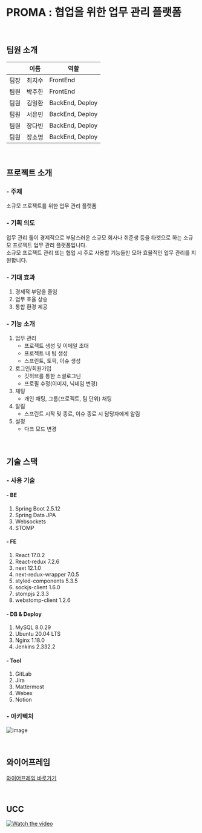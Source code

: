 # PROMA : 협업을 위한 업무 관리 플랫폼

</br>

## 팀원 소개

|      | 이름   | 역할            |
| ---- | ------ | --------------- |
| 팀장 | 최지수 | FrontEnd        |
| 팀원 | 박주한 | FrontEnd        |
| 팀원 | 김일환 | BackEnd, Deploy |
| 팀원 | 서은민 | BackEnd, Deploy |
| 팀원 | 장다빈 | BackEnd, Deploy |
| 팀원 | 장소명 | BackEnd, Deploy |

</br>

## 프로젝트 소개

### - 주제

소규모 프로젝트를 위한 업무 관리 플랫폼

### - 기획 의도

업무 관리 툴이 경제적으로 부담스러운 소규모 회사나 취준생 등을 타겟으로 하는 소규모 프로젝트 업무 관리 플랫폼입니다.   
소규모 프로젝트 관리 또는 협업 시 주로 사용할 기능들만 모아 효율적인 업무 관리를 지원합니다.

### - 기대 효과

1. 경제적 부담을 줄임
2. 업무 효율 상승
3. 통합 환경 제공

### - 기능 소개

1. 업무 관리
   - 프로젝트 생성 및 이메일 초대
   - 프로젝트 내 팀 생성
   - 스프린트, 토픽, 이슈 생성
2. 로그인/회원가입
   - 깃허브를 통한 소셜로그닌
   - 프로필 수정(이미지, 닉네임 변경)
3. 채팅
   - 개인 채팅, 그룹(프로젝트, 팀 단위) 채팅
4. 알림
   - 스프린트 시작 및 종료, 이슈 종료 시 담당자에게 알림
5. 설정
   - 다크 모드 변경

</br>

## 기술 스택

### - 사용 기술

#### - BE

1. Spring Boot 2.5.12
2. Spring Data JPA
3. Websockets
4. STOMP

#### - FE

1. React 17.0.2
2. React-redux 7.2.6
3. next 12.1.0
4. next-redux-wrapper 7.0.5
5. styled-components 5.3.5
6. sockjs-client 1.6.0
7. stompjs 2.3.3
8. webstomp-client 1.2.6

#### - DB & Deploy

1. MySQL 8.0.29
2. Ubuntu 20.04 LTS
3. Nginx 1.18.0
4. Jenkins 2.332.2

#### - Tool

1. GitLab
2. Jira
3. Mattermost
4. Webex
5. Notion

### - 아키텍처

![image](https://user-images.githubusercontent.com/89640705/168734852-0fd7affc-0f17-47b7-92cd-68c73f5c2c5f.png)

</br>

## 와이어프레임

[와이어프레임 바로가기](https://www.figma.com/file/tp72mPCCLdFBaTMpFSIf5a/proma?node-id=0%3A1)

</br>

## UCC

[![Watch the video](https://img.youtube.com/vi/X4551tFmBac/default.jpg)](https://youtu.be/X4551tFmBac)
